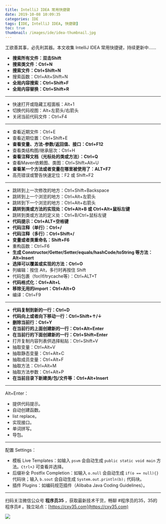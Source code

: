 ```yaml
---
title: IntelliJ IDEA 常用快捷键
date: 2019-10-08 10:09:35
categories: IDE
tags: [IDE, IntelliJ IDEA, 快捷键]
toc: true
thumbnail: /images/ide/idea-thumbnail.jpg
---
```

工欲善其事，必先利其器。本文收集 IntelliJ IDEA 常用快捷键，持续更新中......
<!-- more -->

- **搜索所有文件：双击Shift**
- **搜索类文件：Ctrl+N**
- **搜索文件：Ctrl+Shift+N**
- 搜索函数：Ctrl+Alt+Shift+N
- **全局内容搜索：Ctrl+Shift+F**
- **全局内容替换：Ctrl+Shift+R**

---

- 快速打开或隐藏工程面板：Alt+1
- 切换代码视图：Alt+左箭头/右箭头
- 关闭当前代码文件：Ctrl+F4

---

- 查看近期文件：Ctrl+E
- 查看近期位置：Ctrl+Shift+E
- **查看变量、方法-参数/返回值、接口：Ctrl+F12**
- 查看类结构图/继承层次：Ctrl+H
- **查看注释文档（光标处的类或方法）：Ctrl+Q**
- 查看Maven依赖图、类图：Ctrl+Shift+Alt+U
- **查看某一个方法或者变量在哪里被使用了：ALT+F7**
- 高亮错误或警告快速定位：F2 或 Shift+F2

---

- 跳转到上一次修改的地方：Ctrl+Shift+Backspace
- 跳转到上一个浏览的地方：Ctrl+Alt+左箭头
- 跳转到下一个浏览的地方：Ctrl+Alt+右箭头
- **跳转到类或方法的实现处：Ctrl+Alt+B 或 Ctrl+Alt+鼠标左键**
- 跳转到类或方法的定义处：Ctrl+B/Ctrl+鼠标左键
- **代码提示：Ctrl+ALT+空格键**
- **代码注释（单行）：Ctrl+/**
- **代码注释（多行）：Ctrl+Shift+/**
- **变量或者类重命名：Shift+F6**
- 重构函数：Ctrl+F6
- **生成 Constructor/Getter/Setter/equals/hashCode/toString 等方法：Alt+Insert**
- **选择可以覆盖或实现的方法：Ctrl+O**
- 列编辑：按住 Alt，多行时再按住 Shift
- 代码包裹（for/if/trycache等）：Ctrl+ALT+T
- **代码格式化：Ctrl+Alt+L**
- **移除无用的import：Ctrl+Alt+O**
- 编译：Ctrl+F9

---

- **代码复制到新的一行：Ctrl+D**
- **代码向上或者向下移动一行：Ctrl+Shift+↑/↓**
- **删除当前行：Ctrl+Y**
- **在当前行的上面创建新的一行：Ctrl+Alt+Enter**
- **在当前行的下面创建新的一行：Ctrl+Shift+Enter**
- 打开复制内容列表供选择粘贴：Ctrl+Shift+V
- 抽取变量：Ctrl+Alt+V
- 抽取静态变量：Ctrl+Alt+C
- 抽取成员变量：Ctrl+Alt+F
- 抽取方法：Ctrl+Alt+M
- 抽取方法参数：Ctrl+Alt+P
- **在当前目录下新建类/包/文件等：Ctrl+Alt+Insert**

---

Alt+Enter：
- 提供代码提示。
- 自动创建函数。
- list replace。
- 实现接口。
- 单词拼写。
- 导包。

---

配置 Settings：
- 模板 Live Templates：如输入 `psvm` 会自动生成 `public static void main` 方法。`Ctrl+J` 可查看并选择。
- 后缀补全 Postfix Completion：如输入 `o.null` 会自动生成 `if(o == null){}` 代码块；输入 `b.sout` 会自动生成 `System.out.println(b);` 代码块。
- 插件 Plugins：如编码规范插件（Alibaba Java Coding Guidelines）。


---

扫码关注微信公众号 **程序员35** ，获取最新技术干货，畅聊 #程序员的35，35的程序员# 。独立站点：[https://cxy35.com](https://cxy35.com)

![](https://oscimg.oschina.net/oscnet/up-285838b9c516db5bb1ba760f292f2346078.JPEG)